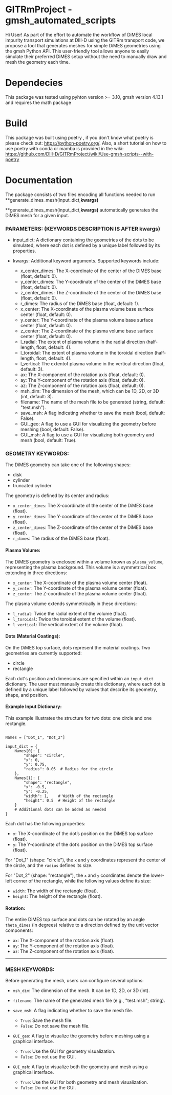 # GITRmProject - gmsh_automated_scripts

Hi User!
As part of the effort to automate the workflow of DiMES local impurity transport simulations at DIII-D using the GITRm transport code,
we propose a tool that generates meshes for simple DiMES geometries using the gmsh Python API. 
This user-friendly tool allows anyone to easily simulate their preferred DiMES setup without 
the need to manually draw and mesh the geometry each time.

# Dependecies

This package was tested using pyhton version >= 3.10, gmsh version 4.13.1 and requires the math package

# Build

This package was built using poetry , if you don't know what poetry is please check out: https://python-poetry.org/. 
Also, a short tutorial on how to use poetry with conda or mamba is provided in the wiki: https://github.com/DIII-D/GITRmProject/wiki/Use-gmsh-scripts--with-poetry

# Documentation 

The package consists of two files encoding all functions needed to run **generate_dimes_mesh(input_dict,**kwargs)**

**generate_dimes_mesh(input_dict,**kwargs)** automatically generates the DiMES mesh for a given input.

### PARAMETERS: (KEYWORDS DESCRIPTION IS AFTER kwargs)
    
- input_dict: A dictionary containing the geometries of the dots to be simulated, where each dot is defined by a unique label followed by its properties.
  
- kwargs: Additional keyword arguments. Supported keywords include:
    
  - x_center_dimes: The X-coordinate of the center of the DiMES base (float, default: 0).
  - y_center_dimes: The Y-coordinate of the center of the DiMES base (float, default: 0).
  - z_center_dimes: The Z-coordinate of the center of the DiMES base (float, default: 0).
  - r_dimes: The radius of the DiMES base (float, default: 1).
  - x_center: The X-coordinate of the plasma volume base surface center (float, default: 0).
  - y_center: The Y-coordinate of the plasma volume base surface center (float, default: 0).
  - z_center: The Z-coordinate of the plasma volume base surface center (float, default: 0).
  - l_radial: The extent of plasma volume in the radial direction (half-length, float, default: 4).
  - l_toroidal: The extent of plasma volume in the toroidal direction (half-length, float, default: 4).
  - l_vertical: The extentof plasma volume  in the vertical direction (float, default: 3).
  - ax: The X-component of the rotation axis (float, default: 0).
  - ay: The Y-component of the rotation axis (float, default: 0).
  - az: The Z-component of the rotation axis (float, default: 0).
  - msh_dim: The dimension of the mesh, which can be 1D, 2D, or 3D (int, default: 3).
  - filename: The name of the mesh file to be generated (string, default: "test.msh").
  - save_msh: A flag indicating whether to save the mesh (bool, default: False).
  - GUI_geo: A flag to use a GUI for visualizing the geometry before meshing (bool, default: False).
  - GUI_msh: A flag to use a GUI for visualizing both geometry and mesh (bool, default: True).
  
### GEOMETRY KEYWORDS:

The DiMES geometry can take one of the following shapes:
    
- disk
- cylinder
- truncated cylinder

The geometry is defined by its center and radius:
    
- `x_center_dimes`: The X-coordinate of the center of the DiMES base (float).
- `y_center_dimes`: The Y-coordinate of the center of the DiMES base (float).
- `z_center_dimes`: The Z-coordinate of the center of the DiMES base (float).
- `r_dimes`: The radius of the DiMES base (float).

#### Plasma Volume:
    
The DiMES geometry is enclosed within a volume known as `plasma_volume`, representing the plasma background. This volume is a symmetrical box extending in three directions:

- `x_center`: The X-coordinate of the plasma volume center (float).
- `y_center`: The Y-coordinate of the plasma volume center (float).
- `z_center`: The Z-coordinate of the plasma volume center (float).

The plasma volume extends symmetrically in these directions:
    
- `l_radial`: Twice the radial extent of the volume (float).
- `l_toroidal`: Twice the toroidal extent of the volume (float).
- `l_vertical`: The vertical extent of the volume (float).

#### Dots (Material Coatings):
    
On the DiMES top surface, dots represent the material coatings. Two geometries are currently supported:
    
- circle
- rectangle

Each dot's position and dimensions are specified within an `input_dict` dictionary. The user must manually create this dictionary, where each dot is defined by a unique label followed by values that describe its geometry, shape, and position.

#### Example Input Dictionary:
    
This example illustrates the structure for two dots: one circle and one rectangle.

```

Names = ["Dot_1", "Dot_2"]

input_dict = {
    Names[0]: {
        "shape": "circle",
        "x": 0,
        "y": 0.75,
        "radius": 0.05  # Radius for the circle
    },
    Names[1]: {
        "shape": "rectangle",
        "x": -0.5,
        "y": -0.25,
        "width": 1,    # Width of the rectangle
        "height": 0.5  # Height of the rectangle
    }
    # Additional dots can be added as needed
}

```

Each dot has the following properties:
    
- `x`: The X-coordinate of the dot’s position on the DiMES top surface (float).
- `y`: The Y-coordinate of the dot’s position on the DiMES top surface (float).

For "Dot_1" (shape: "circle"), the `x` and `y` coordinates represent the center of the circle, and the `radius` defines its size.

For "Dot_2" (shape: "rectangle"), the `x` and `y` coordinates denote the lower-left corner of the rectangle, while the following values define its size:

- `width`: The width of the rectangle (float).
- `height`: The height of the rectangle (float).

#### Rotation:
    
The entire DiMES top surface and dots can be rotated by an angle `theta_dimes` (in degrees) relative to a direction defined by the unit vector components:

- `ax`: The X-component of the rotation axis (float).
- `ay`: The Y-component of the rotation axis (float).
- `az`: The Z-component of the rotation axis (float).

---

### MESH KEYWORDS:

Before generating the mesh, users can configure several options:

- `msh_dim`: The dimension of the mesh. It can be 1D, 2D, or 3D (int).
  
- `filename`: The name of the generated mesh file (e.g., "test.msh"; string).

- `save_msh`: A flag indicating whether to save the mesh file.
  - `True`: Save the mesh file.
  - `False`: Do not save the mesh file.
  
- `GUI_geo`: A flag to visualize the geometry before meshing using a graphical interface.
  - `True`: Use the GUI for geometry visualization.
  - `False`: Do not use the GUI.

- `GUI_msh`: A flag to visualize both the geometry and mesh using a graphical interface.
  - `True`: Use the GUI for both geometry and mesh visualization.
  - `False`: Do not use the GUI.
